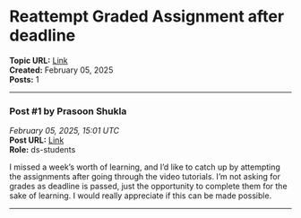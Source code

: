 # Reattempt Graded Assignment after deadline
**Topic URL:** [Link](https://discourse.onlinedegree.iitm.ac.in/t/reattempt-graded-assignment-after-deadline/166349)  
**Created:** February 05, 2025  
**Posts:** 1  

---

### Post #1 by **Prasoon Shukla**
*February 05, 2025, 15:01 UTC*  
**Post URL:** [Link](https://discourse.onlinedegree.iitm.ac.in/t/reattempt-graded-assignment-after-deadline/166349/1)  
**Role:**  ds-students

I missed a week’s worth of learning, and I’d like to catch up by attempting the assignments after going through the video tutorials. I’m not asking for grades as deadline is passed, just the opportunity to complete them for the sake of learning. I would really appreciate if this can be made possible.

---
